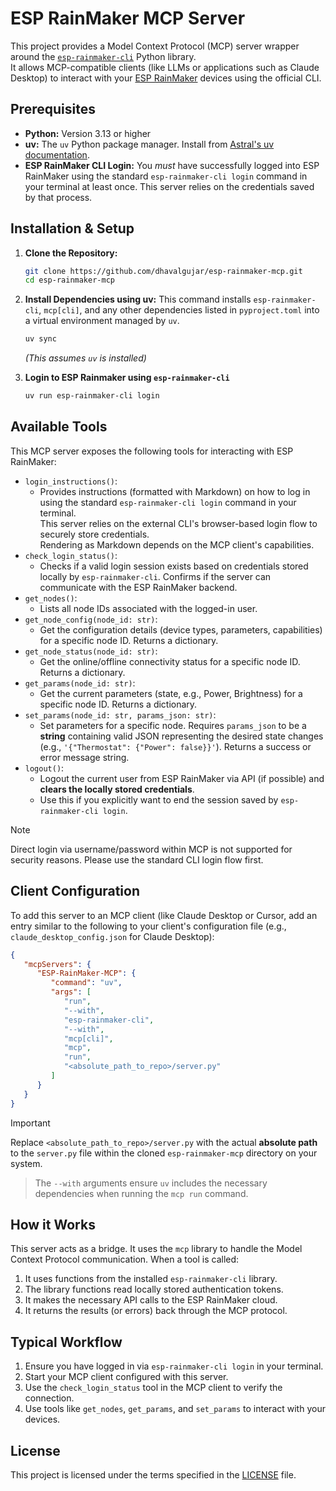 # ESP RainMaker MCP Server

This project provides a Model Context Protocol (MCP) server wrapper around the [`esp-rainmaker-cli`](https://github.com/espressif/esp-rainmaker-cli) Python library.  
It allows MCP-compatible clients (like LLMs or applications such as Claude Desktop) to interact with your [ESP RainMaker](https://rainmaker.espressif.com/) devices using the official CLI.

## Prerequisites

*   **Python:** Version 3.13 or higher
*   **uv:** The `uv` Python package manager. Install from [Astral's uv documentation](https://docs.astral.sh/uv/getting-started/installation/).
*   **ESP RainMaker CLI Login:** You *must* have successfully logged into ESP RainMaker using the standard `esp-rainmaker-cli login` command in your terminal at least once. This server relies on the credentials saved by that process.

## Installation & Setup

1.  **Clone the Repository:**
    ```bash
    git clone https://github.com/dhavalgujar/esp-rainmaker-mcp.git
    cd esp-rainmaker-mcp
    ```

2.  **Install Dependencies using uv:**
    This command installs `esp-rainmaker-cli`, `mcp[cli]`, and any other dependencies listed in `pyproject.toml` into a virtual environment managed by `uv`.
    
    ```bash
    uv sync
    ```
    *(This assumes `uv` is installed)*

3. **Login to ESP Rainmaker using `esp-rainmaker-cli`**
    ```bash
    uv run esp-rainmaker-cli login
    ```

## Available Tools

This MCP server exposes the following tools for interacting with ESP RainMaker:

*   `login_instructions()`:
    *   Provides instructions (formatted with Markdown) on how to log in using the standard `esp-rainmaker-cli login` command in your terminal.  
        This server relies on the external CLI's browser-based login flow to securely store credentials.  
        Rendering as Markdown depends on the MCP client's capabilities.
*   `check_login_status()`:
    *   Checks if a valid login session exists based on credentials stored locally by `esp-rainmaker-cli`.
        Confirms if the server can communicate with the ESP RainMaker backend.
*   `get_nodes()`:
    *   Lists all node IDs associated with the logged-in user.
*   `get_node_config(node_id: str)`:
    *   Get the configuration details (device types, parameters, capabilities) for a specific node ID. Returns a dictionary.
*   `get_node_status(node_id: str)`:
    *   Get the online/offline connectivity status for a specific node ID. Returns a dictionary.
*   `get_params(node_id: str)`:
    *   Get the current parameters (state, e.g., Power, Brightness) for a specific node ID. Returns a dictionary.
*   `set_params(node_id: str, params_json: str)`:
    *   Set parameters for a specific node. Requires `params_json` to be a **string** containing valid JSON representing the desired state changes (e.g., `'{"Thermostat": {"Power": false}}'`). Returns a success or error message string.
*   `logout()`:
    *   Logout the current user from ESP RainMaker via API (if possible) and **clears the locally stored credentials**.
    *   Use this if you explicitly want to end the session saved by `esp-rainmaker-cli login`.


> [!NOTE]
> Direct login via username/password within MCP is not supported for security reasons. Please use the standard CLI login flow first.


## Client Configuration

To add this server to an MCP client (like Claude Desktop or Cursor, add an entry similar to the following to your client's configuration file (e.g., `claude_desktop_config.json` for Claude Desktop):

```json
{
   "mcpServers": {
      "ESP-RainMaker-MCP": {
         "command": "uv",
         "args": [
            "run",
            "--with",
            "esp-rainmaker-cli",
            "--with",
            "mcp[cli]",
            "mcp",
            "run",
            "<absolute_path_to_repo>/server.py"
         ]
      }
   }
}
```

> [!IMPORTANT]
> Replace `<absolute_path_to_repo>/server.py` with the actual **absolute path** to the `server.py` file within the cloned `esp-rainmaker-mcp` directory on your system.

> The `--with` arguments ensure `uv` includes the necessary dependencies when running the `mcp run` command.

## How it Works

This server acts as a bridge. It uses the `mcp` library to handle the Model Context Protocol communication. When a tool is called:

1.  It uses functions from the installed `esp-rainmaker-cli` library.
2.  The library functions read locally stored authentication tokens.
3.  It makes the necessary API calls to the ESP RainMaker cloud.
4.  It returns the results (or errors) back through the MCP protocol.

## Typical Workflow

1.  Ensure you have logged in via `esp-rainmaker-cli login` in your terminal.
2.  Start your MCP client configured with this server.
3.  Use the `check_login_status` tool in the MCP client to verify the connection.
4.  Use tools like `get_nodes`, `get_params`, and `set_params` to interact with your devices.

## License

This project is licensed under the terms specified in the [LICENSE](LICENSE) file.
